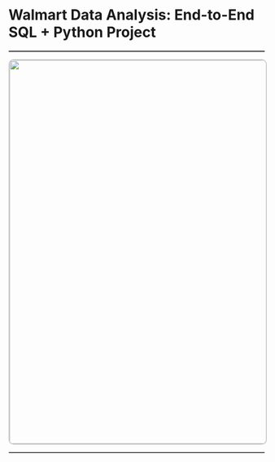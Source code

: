 <h1>Walmart Data Analysis: End-to-End SQL + Python Project </h1>
<hr style="border: 0.5px solid #999;">


<p align="center">
  <img alt="walmart_project-piplelines" src="https://github.com/user-attachments/assets/1bd7d129-594b-4c8e-8b93-e2edb555ff83"  width="1598" height="753" style="border: 2px solid #ccc; border-radius: 10px;" width="700"/>
</p>
<hr style="border: 0.5px solid #bbb;">
